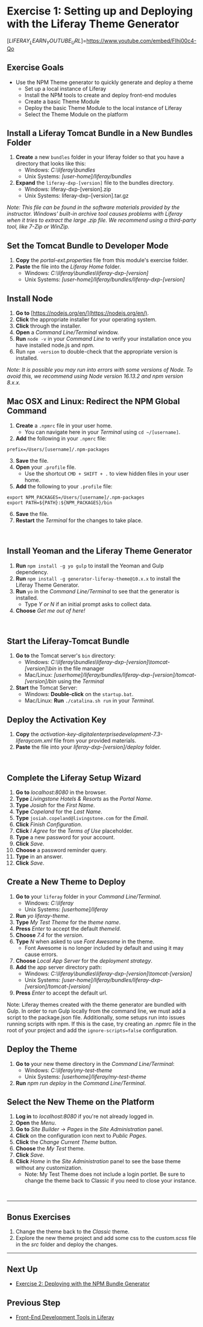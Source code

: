 # Exercise 1: Setting up and Deploying with the Liferay Theme Generator

[$LIFERAY_LEARN_YOUTUBE_URL$]=https://www.youtube.com/embed/FIhj00c4-Qo

## Exercise Goals

* Use the NPM Theme generator to quickly generate and deploy a theme
	* Set up a local instance of Liferay
	* Install the NPM tools to create and deploy front-end modules
	* Create a basic Theme Module
	* Deploy the basic Theme Module to the local instance of Liferay
	* Select the Theme Module on the platform

</div>

## Install a Liferay Tomcat Bundle in a New Bundles Folder

1. **Create** a new `bundles` folder in your liferay folder so that you have a directory that looks like this:
	* Windows: _C:\liferay\bundles_
	* Unix Systems: _[user-home]/liferay/bundles_
2. **Expand** the `liferay-dxp-[version]`  file to the bundles directory.  
	* Windows: liferay-dxp-[version].zip
	* Unix Systems: liferay-dxp-[version].tar.gz

_Note: This file can be found in the software materials provided by the instructor. Windows' built-in archive tool causes problems with Liferay when it tries to extract the large .zip file. We recommend using a third-party tool, like 7-Zip or WinZip._

## Set the Tomcat Bundle to Developer Mode

1. **Copy** the _portal-ext.properties_ file from this module's exercise folder.
2. **Paste** the file into the _Liferay Home_ folder.
	* Windows: _C:\liferay\bundles\liferay-dxp-[version]_
	* Unix Systems: _[user-home]/liferay/bundles/liferay-dxp-[version]_

## Install Node

1. **Go to** [https://nodejs.org/en/](https://nodejs.org/en/).
2. **Click** the appropriate installer for your operating system.
3. **Click** through the installer.
4. **Open** a _Command Line/Terminal_ window.  
5. **Run** `node -v`  in your _Command Line_ to verify your installation once you have installed node.js and npm.
6. Run `npm -version`  to double-check that the appropriate version is installed.

_Note: It is possible you may run into errors with some versions of Node. To avoid this, we recommend using Node version 16.13.2 and npm version 8.x.x._

## Mac OSX and Linux: Redirect the NPM Global Command

1. **Create** a `.npmrc`  file in your user home.
	* You can navigate here in your _Terminal_ using `cd ~/[username]`.
2. **Add** the following in your `.npmrc`  file:
```
prefix=/Users/[username]/.npm-packages
```
3. **Save** the file.
4. **Open** your `.profile` file.
	* Use the shortcut `CMD + SHIFT + .`  to view hidden files in your user home.
5. **Add** the following to your `.profile`  file:
```
export NPM_PACKAGES=/Users/[username]/.npm-packages
export PATH=${PATH}:${NPM_PACKAGES}/bin
```
6. **Save** the file.
7. **Restart** the _Terminal_ for the changes to take place.

<br />

## Install Yeoman and the Liferay Theme Generator

1. **Run** `npm install -g yo gulp`  to install the Yeoman and Gulp dependency.  
2. **Run** `npm install -g generator-liferay-theme@10.x.x`  to install the Liferay Theme Generator.
3. **Run** `yo`  in the _Command Line/Terminal_ to see that the generator is installed.  
	* Type _Y or N_ if an initial prompt asks to collect data.    
4. **Choose** _Get me out of here!_

<br />

## Start the Liferay-Tomcat Bundle

1. **Go to** the Tomcat server's `bin`  directory:
	* Windows: _C:\liferay\bundles\liferay-dxp-[version]\tomcat-[version]\bin_ in the file manager
	* Mac/Linux: _[userhome]/liferay/bundles/liferay-dxp-[version]/tomcat-[version]/bin_ using the _Terminal_
2. **Start** the Tomcat Server:
	* Windows: **Double-click** on the `startup.bat`.  
	* Mac/Linux: **Run** `./catalina.sh run`  in your _Terminal_.

## Deploy the Activation Key

1. **Copy** the _activation-key-digitalenterprisedevelopment-7.3-liferaycom.xml_ file from your provided materials.
2. **Paste** the file into your _liferay-dxp-[version]/deploy_ folder.

<br />

## Complete the Liferay Setup Wizard

1. **Go to** _localhost:8080_ in the browser.
2. **Type** _Livingstone Hotels & Resorts_ as the _Portal Name_.
3. **Type** _Josiah_ for the _First Name_.
4. **Type** _Copeland_ for the _Last Name_.
5. **Type** `josiah.copeland@livingstone.com`  for the _Email_.
6. **Click** _Finish Configuration_.
7. **Click** _I Agree_ for the _Terms of Use_ placeholder.
8. **Type** a new password for your account.
9. **Click** _Save_.
10. **Choose** a password reminder query.
11. **Type** in an answer.
12. **Click** _Save_.

## Create a New Theme to Deploy
1. **Go to** your `liferay`  folder in your _Command Line/Terminal_.
	* Windows: _C:\liferay_
	* Unix Systems: _[userhome]/liferay_
2. **Run** _yo liferay-theme_.
3. **Type** _My Test Theme_ for the _theme name_.
4. **Press** _Enter_  to accept the default _themeId_.
5. **Choose** _7.4_  for the _version_.
6. **Type** _N_  when asked to use _Font Awesome_ in the theme.
	* Font Awesome is no longer included by default and using it may cause errors. 
7. **Choose** _Local App Server_  for the _deployment strategy_.
8. **Add** the app server directory path:
	* Windows: _C:\liferay\bundles\liferay-dxp-[version]\tomcat-[version]_
	* Unix Systems: _[user-home]/liferay/bundles/liferay-dxp-[version]/tomcat-[version]_
9. **Press** _Enter_ to accept the default url.

<div class="note">
Note: Liferay themes created with the theme generator are bundled with Gulp. In order to run Gulp locally from the command line, we must add a script to the package.json file. Additionally, some setups run into issues running scripts with npm. If this is the case, try creating an .npmrc file in the root of your project and add the <code>ignore-scripts=false</code> configuration.
</div>

## Deploy the Theme
1. **Go to** your new theme directory in the _Command Line/Terminal_:
	* Windows: _C:\liferay\my-test-theme_
	* Unix Systems: _[userhome]/liferay/my-test-theme_
2. **Run** _npm run deploy_ in the _Command Line/Terminal_.

## Select the New Theme on the Platform
1. **Log in** to _localhost:8080_ if you're not already logged in.
2. **Open** the _Menu_.
3. **Go to** _Site Builder_ &rarr; _Pages_ in the _Site Administration_ panel.
4. **Click** on the configuration icon next to _Public Pages_.
5. **Click** the _Change Current Theme_ button.
6. **Choose** the _My Test_ theme.
7. **Click** _Save_.
8. **Click** _Home_ in the _Site Administration_ panel to see the base theme without any customization.
	* Note: My Test Theme does not include a login portlet. Be sure to change the theme back to Classic if you need to close your instance. 

<br />

---

## Bonus Exercises
1. Change the theme back to the _Classic_ theme.
2. Explore the new theme project and add some css to the _custom.scss_ file in the _src_ folder and deploy the changes.

---

## Next Up

* [Exercise 2: Deploying with the NPM Bundle Generator](./exercise-2-deploying-with-npm-bundle-generator.md) 

## Previous Step

* [Front-End Development Tools in Liferay](./front-end-development-tools-in-liferay.md) 
